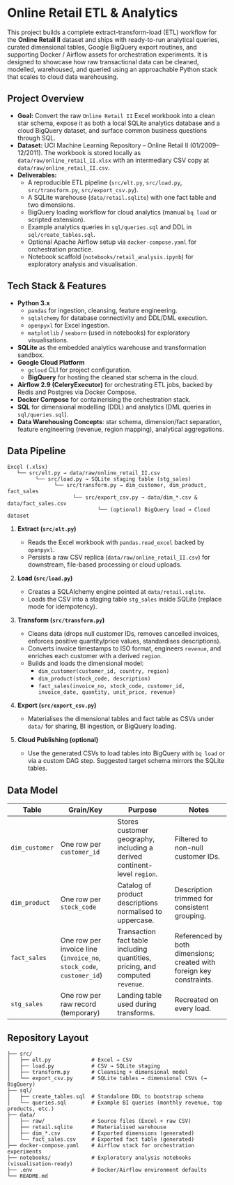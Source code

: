 # Online Retail ETL & Analytics

This project builds a complete extract-transform-load (ETL) workflow for the **Online Retail II** dataset and ships with ready-to-run analytical queries, curated dimensional tables, Google BigQuery export routines, and supporting Docker / Airflow assets for orchestration experiments. It is designed to showcase how raw transactional data can be cleaned, modelled, warehoused, and queried using an approachable Python stack that scales to cloud data warehousing.

## Project Overview
- **Goal:** Convert the raw `Online Retail II` Excel workbook into a clean star schema, expose it as both a local SQLite analytics database and a cloud BigQuery dataset, and surface common business questions through SQL.
- **Dataset:** UCI Machine Learning Repository – Online Retail II (01/2009–12/2011). The workbook is stored locally as `data/raw/online_retail_II.xlsx` with an intermediary CSV copy at `data/raw/online_retail_II.csv`.
- **Deliverables:**
  - A reproducible ETL pipeline (`src/elt.py`, `src/load.py`, `src/transform.py`, `src/export_csv.py`).
  - A SQLite warehouse (`data/retail.sqlite`) with one fact table and two dimensions.
  - BigQuery loading workflow for cloud analytics (manual `bq load` or scripted extension).
  - Example analytics queries in `sql/queries.sql` and DDL in `sql/create_tables.sql`.
  - Optional Apache Airflow setup via `docker-compose.yaml` for orchestration practice.
  - Notebook scaffold (`notebooks/retail_analysis.ipynb`) for exploratory analysis and visualisation.

## Tech Stack & Features
- **Python 3.x**
  - `pandas` for ingestion, cleansing, feature engineering.
  - `sqlalchemy` for database connectivity and DDL/DML execution.
  - `openpyxl` for Excel ingestion.
  - `matplotlib` / `seaborn` (used in notebooks) for exploratory visualisations.
- **SQLite** as the embedded analytics warehouse and transformation sandbox.
- **Google Cloud Platform**
  - `gcloud` CLI for project configuration.
  - **BigQuery** for hosting the cleaned star schema in the cloud.
- **Airflow 2.9 (CeleryExecutor)** for orchestrating ETL jobs, backed by Redis and Postgres via Docker Compose.
- **Docker Compose** for containerising the orchestration stack.
- **SQL** for dimensional modelling (DDL) and analytics (DML queries in `sql/queries.sql`).
- **Data Warehousing Concepts**: star schema, dimension/fact separation, feature engineering (revenue, region mapping), analytical aggregations.

## Data Pipeline
```
Excel (.xlsx)
   └── src/elt.py → data/raw/online_retail_II.csv
         └── src/load.py → SQLite staging table (stg_sales)
               └── src/transform.py → dim_customer, dim_product, fact_sales
                     └── src/export_csv.py → data/dim_*.csv & data/fact_sales.csv
                             └── (optional) BigQuery load → Cloud dataset
```

1. **Extract (`src/elt.py`)**
   - Reads the Excel workbook with `pandas.read_excel` backed by `openpyxl`.
   - Persists a raw CSV replica (`data/raw/online_retail_II.csv`) for downstream, file-based processing or cloud uploads.

2. **Load (`src/load.py`)**
    - Creates a SQLAlchemy engine pointed at `data/retail.sqlite`.
    - Loads the CSV into a staging table `stg_sales` inside SQLite (replace mode for idempotency).

3. **Transform (`src/transform.py`)**
    - Cleans data (drops null customer IDs, removes cancelled invoices, enforces positive quantity/price values, standardises descriptions).
    - Converts invoice timestamps to ISO format, engineers `revenue`, and enriches each customer with a derived `region`.
    - Builds and loads the dimensional model:
      - `dim_customer(customer_id, country, region)`
      - `dim_product(stock_code, description)`
      - `fact_sales(invoice_no, stock_code, customer_id, invoice_date, quantity, unit_price, revenue)`

4. **Export (`src/export_csv.py`)**
    - Materialises the dimensional tables and fact table as CSVs under `data/` for sharing, BI ingestion, or BigQuery loading.

5. **Cloud Publishing (optional)**
    - Use the generated CSVs to load tables into BigQuery with `bq load` or via a custom DAG step. Suggested target schema mirrors the SQLite tables.

## Data Model
| Table        | Grain/Key                         | Purpose | Notes |
|--------------|------------------------------------|---------|-------|
| `dim_customer` | One row per `customer_id`          | Stores customer geography, including a derived continent-level `region`. | Filtered to non-null customer IDs.
| `dim_product`  | One row per `stock_code`           | Catalog of product descriptions normalised to uppercase. | Description trimmed for consistent grouping.
| `fact_sales`   | One row per invoice line (`invoice_no`, `stock_code`, `customer_id`) | Transaction fact table including quantities, pricing, and computed `revenue`. | Referenced by both dimensions; created with foreign key constraints.
| `stg_sales`    | One row per raw record (temporary) | Landing table used during transforms. | Recreated on every load.

## Repository Layout
```
├── src/
│   ├── elt.py             # Excel → CSV
│   ├── load.py            # CSV → SQLite staging
│   ├── transform.py       # Cleansing + dimensional model
│   └── export_csv.py      # SQLite tables → dimensional CSVs (→ BigQuery)
├── sql/
│   ├── create_tables.sql  # Standalone DDL to bootstrap schema
│   └── queries.sql        # Example BI queries (monthly revenue, top products, etc.)
├── data/
│   ├── raw/               # Source files (Excel + raw CSV)
│   ├── retail.sqlite      # Materialised warehouse
│   ├── dim_*.csv          # Exported dimensions (generated)
│   └── fact_sales.csv     # Exported fact table (generated)
├── docker-compose.yaml    # Airflow stack for orchestration experiments
├── notebooks/             # Exploratory analysis notebooks (visualisation-ready)
├── .env                   # Docker/Airflow environment defaults
└── README.md
```

